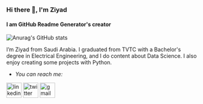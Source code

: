 ### Hi there 👋, I'm Ziyad
#### I am GitHub Readme Generator's creator
![Anurag's GitHub stats](https://github-readme-stats.vercel.app/api?username=Ziyad-Almuzainy&show_icons=true&theme=radical)

I’m Ziyad from Saudi Arabia. I graduated from TVTC with a Bachelor's degree in Electrical Engineering, and I do content about Data Science.
I also enjoy creating some projects with Python.

- *You can reach me:*

[<img src='https://cdn.jsdelivr.net/npm/simple-icons@3.0.1/icons/linkedin.svg' alt='linkedin' height='40'>](https://www.linkedin.com/in/https://www.linkedin.com/in/ziyad-almuzainy-b35507259//)  [<img src='https://cdn.jsdelivr.net/npm/simple-icons@3.0.1/icons/twitter.svg' alt='twitter' height='40'>](https://twitter.com/https://twitter.com/ziyadalmuzainy)  [<img src='https://cdn.jsdelivr.net/npm/simple-icons@3.0.1/icons/gmail.svg' alt='gmail' height='40'>](ziyadalmuzainy@gmail.com)  
